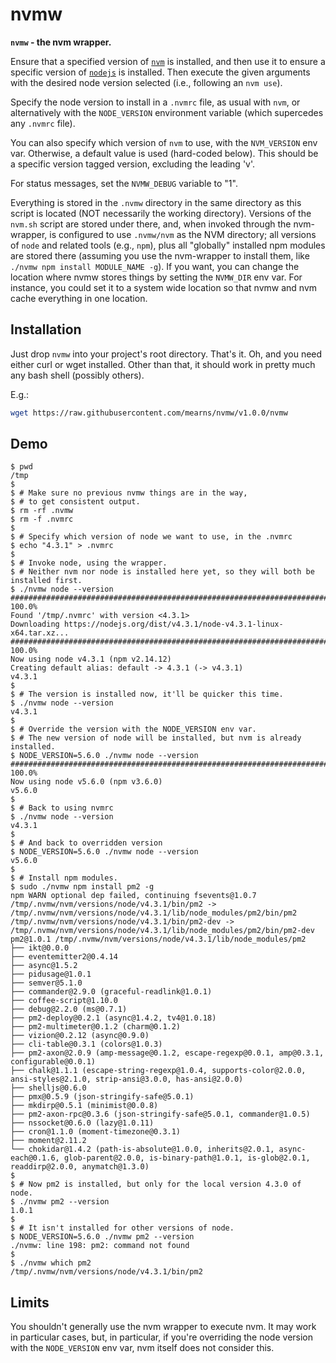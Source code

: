 # nvmw

**`nvmw` - the nvm wrapper.**

Ensure that a specified version of [`nvm`](https://github.com/creationix/nvm)
is installed, and then use it to
ensure a specific version of [`nodejs`](https://nodejs.org/) is installed.
Then execute the given
arguments with the desired node version selected (i.e., following an `nvm
use`).

Specify the node version to install in a `.nvmrc` file, as usual with `nvm`, or
alternatively with the `NODE_VERSION` environment variable (which supercedes
any `.nvmrc` file).

You can also specify which version of `nvm` to use, with the `NVM_VERSION` env
var. Otherwise, a default value is used (hard-coded below). This should be a specific
version tagged version, excluding the leading 'v'.

For status messages, set the `NVMW_DEBUG` variable to "1".

Everything is stored in the `.nvmw` directory in the same directory as this
script is located (NOT necessarily the working directory). Versions of the
`nvm.sh` script are stored under there, and, when invoked through the nvm-wrapper,
is configured to use `.nvmw/nvm` as the NVM directory; all versions of
`node` and related tools (e.g., `npm`), plus all "globally" installed npm modules
are stored there (assuming you use the nvm-wrapper to install them, like
`./nvmw npm install MODULE_NAME -g`). If you want, you can change the location
where nvmw stores things by setting the `NVMW_DIR` env var. For instance, you
could set it to a system wide location so that nvmw and nvm cache everything
in one location.

## Installation

Just drop `nvmw` into your project's root directory. That's it. Oh, and you need either
curl or wget installed. Other than that, it should work in pretty much any bash shell
(possibly others).

E.g.:

```bash
wget https://raw.githubusercontent.com/mearns/nvmw/v1.0.0/nvmw
```

## Demo

```console
$ pwd
/tmp
$
$ # Make sure no previous nvmw things are in the way,
$ # to get consistent output.
$ rm -rf .nvmw
$ rm -f .nvmrc
$
$ # Specify which version of node we want to use, in the .nvmrc
$ echo "4.3.1" > .nvmrc
$
$ # Invoke node, using the wrapper.
$ # Neither nvm nor node is installed here yet, so they will both be installed first.
$ ./nvmw node --version
######################################################################## 100.0%
Found '/tmp/.nvmrc' with version <4.3.1>
Downloading https://nodejs.org/dist/v4.3.1/node-v4.3.1-linux-x64.tar.xz...
######################################################################## 100.0%
Now using node v4.3.1 (npm v2.14.12)
Creating default alias: default -> 4.3.1 (-> v4.3.1)
v4.3.1
$
$ # The version is installed now, it'll be quicker this time.
$ ./nvmw node --version
v4.3.1
$
$ # Override the version with the NODE_VERSION env var.
$ # The new version of node will be installed, but nvm is already installed.
$ NODE_VERSION=5.6.0 ./nvmw node --version
######################################################################## 100.0%
Now using node v5.6.0 (npm v3.6.0)
v5.6.0
$
$ # Back to using nvmrc
$ ./nvmw node --version
v4.3.1
$
$ # And back to overridden version
$ NODE_VERSION=5.6.0 ./nvmw node --version
v5.6.0
$
$ # Install npm modules.
$ sudo ./nvmw npm install pm2 -g
npm WARN optional dep failed, continuing fsevents@1.0.7
/tmp/.nvmw/nvm/versions/node/v4.3.1/bin/pm2 -> /tmp/.nvmw/nvm/versions/node/v4.3.1/lib/node_modules/pm2/bin/pm2
/tmp/.nvmw/nvm/versions/node/v4.3.1/bin/pm2-dev -> /tmp/.nvmw/nvm/versions/node/v4.3.1/lib/node_modules/pm2/bin/pm2-dev
pm2@1.0.1 /tmp/.nvmw/nvm/versions/node/v4.3.1/lib/node_modules/pm2
├── ikt@0.0.0
├── eventemitter2@0.4.14
├── async@1.5.2
├── pidusage@1.0.1
├── semver@5.1.0
├── commander@2.9.0 (graceful-readlink@1.0.1)
├── coffee-script@1.10.0
├── debug@2.2.0 (ms@0.7.1)
├── pm2-deploy@0.2.1 (async@1.4.2, tv4@1.0.18)
├── pm2-multimeter@0.1.2 (charm@0.1.2)
├── vizion@0.2.12 (async@0.9.0)
├── cli-table@0.3.1 (colors@1.0.3)
├── pm2-axon@2.0.9 (amp-message@0.1.2, escape-regexp@0.0.1, amp@0.3.1, configurable@0.0.1)
├── chalk@1.1.1 (escape-string-regexp@1.0.4, supports-color@2.0.0, ansi-styles@2.1.0, strip-ansi@3.0.0, has-ansi@2.0.0)
├── shelljs@0.6.0
├── pmx@0.5.9 (json-stringify-safe@5.0.1)
├── mkdirp@0.5.1 (minimist@0.0.8)
├── pm2-axon-rpc@0.3.6 (json-stringify-safe@5.0.1, commander@1.0.5)
├── nssocket@0.6.0 (lazy@1.0.11)
├── cron@1.1.0 (moment-timezone@0.3.1)
├── moment@2.11.2
└── chokidar@1.4.2 (path-is-absolute@1.0.0, inherits@2.0.1, async-each@0.1.6, glob-parent@2.0.0, is-binary-path@1.0.1, is-glob@2.0.1, readdirp@2.0.0, anymatch@1.3.0)
$
$ # Now pm2 is installed, but only for the local version 4.3.0 of node.
$ ./nvmw pm2 --version
1.0.1
$
$ # It isn't installed for other versions of node.
$ NODE_VERSION=5.6.0 ./nvmw pm2 --version
./nvmw: line 198: pm2: command not found
$
$ ./nvmw which pm2
/tmp/.nvmw/nvm/versions/node/v4.3.1/bin/pm2
```

## Limits

You shouldn't generally use the nvm wrapper to execute nvm. It may work in
particular cases, but, in particular, if you're overriding the node version
with the `NODE_VERSION` env var, nvm itself does not consider this.


